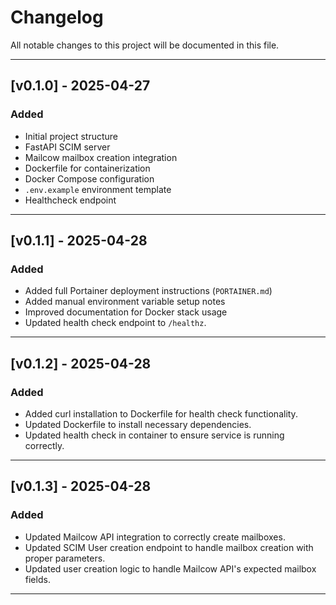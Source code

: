 # Changelog

All notable changes to this project will be documented in this file.

---

## [v0.1.0] - 2025-04-27

### Added
- Initial project structure
- FastAPI SCIM server
- Mailcow mailbox creation integration
- Dockerfile for containerization
- Docker Compose configuration
- `.env.example` environment template
- Healthcheck endpoint

---

## [v0.1.1] - 2025-04-28

### Added
- Added full Portainer deployment instructions (`PORTAINER.md`)
- Added manual environment variable setup notes
- Improved documentation for Docker stack usage
- Updated health check endpoint to `/healthz`.

---

## [v0.1.2] - 2025-04-28

### Added
- Added curl installation to Dockerfile for health check functionality.
- Updated Dockerfile to install necessary dependencies.
- Updated health check in container to ensure service is running correctly.

---

## [v0.1.3] - 2025-04-28

### Added
- Updated Mailcow API integration to correctly create mailboxes.
- Updated SCIM User creation endpoint to handle mailbox creation with proper parameters.
- Updated user creation logic to handle Mailcow API's expected mailbox fields.

---